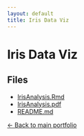 ```yaml
---
layout: default
title: Iris Data Viz
---
```


# Iris Data Viz

## Files
- [IrisAnalysis.Rmd](./IrisAnalysis.Rmd)
- [IrisAnalysis.pdf](./IrisAnalysis.pdf)
- [README.md](./README.md)

[← Back to main portfolio](../index.md)
